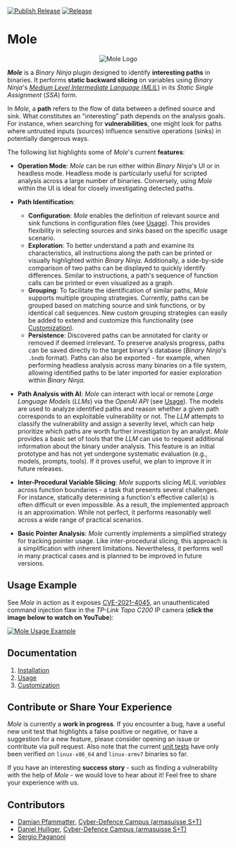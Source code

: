 [![Publish Release](https://github.com/pdamian/mole/actions/workflows/release.yml/badge.svg)](https://github.com/pdamian/mole/actions/workflows/release.yml)
[![Release](https://img.shields.io/github/v/release/cyber-defence-campus/mole)](https://img.shields.io/github/v/release/cyber-defence-campus/mole)
# Mole

<p align="center">
  <img src="https://i.postimg.cc/mrcXH34C/image-1.png" alt="Mole Logo"/>
</p>

**_Mole_** is a *Binary Ninja* plugin designed to identify **interesting paths** in binaries. It performs **static backward slicing** on variables using *Binary Ninja*'s [*Medium Level Intermediate Language* (*MLIL*)](https://docs.binary.ninja/dev/bnil-mlil.html) in its *Static Single Assignment* (*SSA*) form.

In *Mole*, a **path** refers to the flow of data between a defined source and sink. What constitutes an "interesting" path depends on the analysis goals. For instance, when searching for **vulnerabilities**, one might look for paths where untrusted inputs (sources) influence sensitive operations (sinks) in potentially dangerous ways.

The following list highlights some of *Mole*'s current **features**:
- **Operation Mode**: *Mole* can be run either within *Binary Ninja*'s UI or in headless mode. Headless mode is particularly useful for scripted analysis across a large number of binaries. Conversely, using *Mole* within the UI is ideal for closely investigating detected paths.
- **Path Identification**:
  - **Configuration**: *Mole* enables the definition of relevant source and sink functions in configuration files (see [Usage](./docs/02-Usage.md#definition-of-source-and-sink-functions)). This provides flexibility in selecting sources and sinks based on the specific usage scenario.
  - **Exploration**: To better understand a path and examine its characteristics, all instructions along the path can be printed or visually highlighted within *Binary Ninja*. Additionally, a side-by-side comparison of two paths can be displayed to quickly identify differences. Similar to instructions, a path's sequence of function calls can be printed or even visualized as a graph.
  - **Grouping**: To facilitate the identification of similar paths, *Mole* supports multiple grouping strategies. Currently, paths can be grouped based on matching source and sink functions, or by identical call sequences. New custom grouping strategies can easily be added to extend and customize this functionality (see [Customization](./docs/03-Customization.md#path-grouping-strategy)).
  - **Persistence**: Discovered paths can be annotated for clarity or removed if deemed irrelevant. To preserve analysis progress, paths can be saved directly to the target binary's database (*Binary Ninja*'s `.bndb` format). Paths can also be exported - for example, when performing headless analysis across many binaries on a file system, allowing identified paths to be later imported for easier exploration within *Binary Ninja*.
- **Path Analysis with AI**: *Mole* can interact with local or remote *Large Language Models* (*LLMs*) via the *OpenAI API* (see [Usage](./docs/02-Usage.md#ai-analysis-mode)). The models are used to analyze identified paths and reason whether a given path corresponds to an exploitable vulnerability or not. The *LLM* attempts to classify the vulnerability and assign a severity level, which can help prioritize which paths are worth further investigation by an analyst. *Mole* provides a basic set of tools that the *LLM* can use to request additional information about the binary under analysis. This feature is an initial prototype and has not yet undergone systematic evaluation (e.g., models, prompts, tools). If it proves useful, we plan to improve it in future releases.

- **Inter-Procedural Variable Slicing**: *Mole* supports slicing *MLIL variables* across function boundaries - a task that presents several challenges. For instance, statically determining a function's effective caller(s) is often difficult or even impossible. As a result, the implemented approach is an approximation. While not perfect, it performs reasonably well across a wide range of practical scenarios.
- **Basic Pointer Analysis**: *Mole* currently implements a simplified strategy for tracking pointer usage. Like inter-procedural slicing, this approach is a simplification with inherent limitations. Nevertheless, it performs well in many practical cases and is planned to be improved in future versions.

## Usage Example
See *Mole* in action as it exposes [CVE-2021-4045](https://www.hacefresko.com/posts/tp-link-tapo-c200-unauthenticated-rce), an unauthenticated command injection flaw in the *TP-Link Tapo C200* IP camera (**click the image below to watch on YouTube**):

[![Mole Usage Example](https://img.youtube.com/vi/paL7b_vsuPc/maxresdefault.jpg)](https://www.youtube.com/watch?v=paL7b_vsuPc)

## Documentation
1. [Installation](./docs/01-Installation.md)
2. [Usage](./docs/02-Usage.md)
3. [Customization](./docs/03-Customization.md)

## Contribute or Share Your Experience
*Mole* is currently a **work in progress**. If you encounter a bug, have a useful new unit test that highlights a false positive or negative, or have a suggestion for a new feature, please consider opening an issue or contribute via pull request. Also note that the current [unit tests](./test/src/) have only been verified on `linux-x86_64` and `linux-armv7` binaries so far.

If you have an interesting **success story** - such as finding a vulnerability with the help of *Mole* - we would love to hear about it! Feel free to share your experience with us.

## Contributors
- [Damian Pfammatter](https://github.com/pdamian), [Cyber-Defence Campus (armasuisse S+T)](https://www.cydcampus.admin.ch/en)
- [Daniel Hulliger](https://github.com/dhulliger), [Cyber-Defence Campus (armasuisse S+T)](https://www.cydcampus.admin.ch/en)
- [Sergio Paganoni](https://github.com/wizche)
